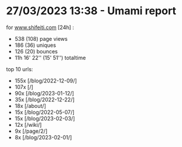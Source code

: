 # 27/03/2023 13:38 - Umami report
for www.shifeiti.com [24h] :

 - 538 (108) page views
 - 186 (36) uniques
 - 126 (20) bounces
 - 11h 16' 22'' (15' 51'') totaltime


top 10 urls:
 - 155x [/blog/2022-12-09/]
 - 107x [/]
 - 90x [/blog/2023-01-12/]
 - 35x [/blog/2022-12-22/]
 - 18x [/about/]
 - 15x [/blog/2022-05-07/]
 - 15x [/blog/2023-02-03/]
 - 12x [/wiki/]
 - 9x [/page/2/]
 - 8x [/blog/2023-02-01/]


